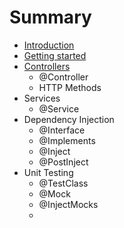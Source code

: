 # Summary

* [Introduction](README.md)
* [Getting started](getting_started.md)
* [Controllers](controllers.md)
  * @Controller
  * HTTP Methods
* Services
  * @Service
* Dependency Injection
  * @Interface
  * @Implements
  * @Inject
  * @PostInject
* Unit Testing
  * @TestClass
  * @Mock
  * @InjectMocks
  * 

